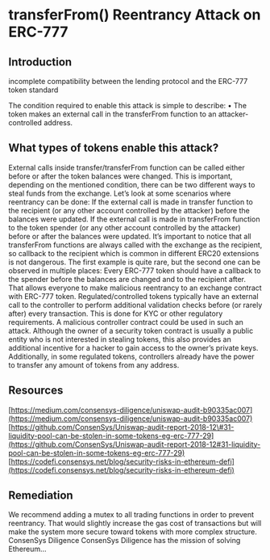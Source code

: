 # transferFrom\(\) Reentrancy Attack on ERC-777

## Introduction

incomplete compatibility between the lending protocol and the ERC-777 token standard

The condition required to enable this attack is simple to describe: • The token makes an external call in the transferFrom function to an attacker-controlled address.

## What types of tokens enable this attack?

External calls inside transfer/transferFrom function can be called either before or after the token balances were changed. This is important, depending on the mentioned condition, there can be two different ways to steal funds from the exchange. Let’s look at some scenarios where reentrancy can be done: If the external call is made in transfer function to the recipient \(or any other account controlled by the attacker\) before the balances were updated. If the external call is made in transferFrom function to the token spender \(or any other account controlled by the attacker\) before or after the balances were updated. It’s important to notice that all transferFrom functions are always called with the exchange as the recipient, so callback to the recipient which is common in different ERC20 extensions is not dangerous. The first example is quite rare, but the second one can be observed in multiple places: Every ERC-777 token should have a callback to the spender before the balances are changed and to the recipient after. That allows everyone to make malicious reentrancy to an exchange contract with ERC-777 token. Regulated/controlled tokens typically have an external call to the controller to perform additional validation checks before \(or rarely after\) every transaction. This is done for KYC or other regulatory requirements. A malicious controller contract could be used in such an attack. Although the owner of a security token contract is usually a public entity who is not interested in stealing tokens, this also provides an additional incentive for a hacker to gain access to the owner’s private keys. Additionally, in some regulated tokens, controllers already have the power to transfer any amount of tokens from any address.

## Resources

[https://medium.com/consensys-diligence/uniswap-audit-b90335ac007](https://medium.com/consensys-diligence/uniswap-audit-b90335ac007) [https://github.com/ConsenSys/Uniswap-audit-report-2018-12\#31-liquidity-pool-can-be-stolen-in-some-tokens-eg-erc-777-29](https://github.com/ConsenSys/Uniswap-audit-report-2018-12#31-liquidity-pool-can-be-stolen-in-some-tokens-eg-erc-777-29) [https://codefi.consensys.net/blog/security-risks-in-ethereum-defi](https://codefi.consensys.net/blog/security-risks-in-ethereum-defi)

## Remediation

We recommend adding a mutex to all trading functions in order to prevent reentrancy. That would slightly increase the gas cost of transactions but will make the system more secure toward tokens with more complex structure. ConsenSys Diligence ConsenSys Diligence has the mission of solving Ethereum…

